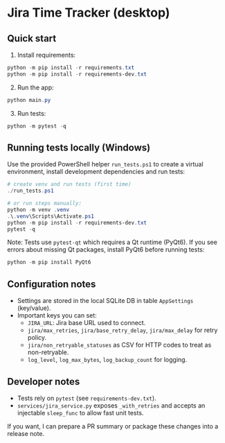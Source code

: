 # Jira Time Tracker (desktop)

Quick start
-----------

1. Install requirements:

```powershell
python -m pip install -r requirements.txt
python -m pip install -r requirements-dev.txt
```

2. Run the app:

```powershell
python main.py
```

3. Run tests:

```powershell
python -m pytest -q
```

Running tests locally (Windows)
------------------------------

Use the provided PowerShell helper `run_tests.ps1` to create a virtual environment, install development dependencies and run tests:

```powershell
# create venv and run tests (first time)
./run_tests.ps1

# or run steps manually:
python -m venv .venv
.\.venv\Scripts\Activate.ps1
python -m pip install -r requirements-dev.txt
pytest -q
```

Note: Tests use `pytest-qt` which requires a Qt runtime (PyQt6). If you see errors about missing Qt packages, install PyQt6 before running tests:

```powershell
python -m pip install PyQt6
```

Configuration notes
-------------------
- Settings are stored in the local SQLite DB in table `AppSettings` (key/value).
- Important keys you can set:
  - `JIRA_URL`: Jira base URL used to connect.
  - `jira/max_retries`, `jira/base_retry_delay`, `jira/max_delay` for retry policy.
  - `jira/non_retryable_statuses` as CSV for HTTP codes to treat as non-retryable.
  - `log_level`, `log_max_bytes`, `log_backup_count` for logging.

Developer notes
---------------
- Tests rely on `pytest` (see `requirements-dev.txt`).
- `services/jira_service.py` exposes `_with_retries` and accepts an injectable `sleep_func` to allow fast unit tests.

If you want, I can prepare a PR summary or package these changes into a release note.
